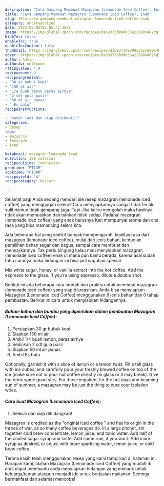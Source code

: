 ```yaml
---
description: "Cara Gampang Membuat Mazagran (Lemonade Iced Coffee), Enak"
title: "Cara Gampang Membuat Mazagran (Lemonade Iced Coffee), Enak"
slug: 1544-cara-gampang-membuat-mazagran-lemonade-iced-coffee-enak
category: Uncategorized
date: 2022-05-02T05:05:43.457Z
image: https://img-global.cpcdn.com/recipes/da69373d890856a2/680x482cq70/mazagran-lemonade-iced-coffee-foto-resep-utama.jpg
hideToc: false
enableToc: true
enableTocContent: false
thumbnail: https://img-global.cpcdn.com/recipes/da69373d890856a2/680x482cq70/mazagran-lemonade-iced-coffee-foto-resep-utama.jpg
cover: https://img-global.cpcdn.com/recipes/da69373d890856a2/680x482cq70/mazagran-lemonade-iced-coffee-foto-resep-utama.jpg
author: Admin
authorAv: notfound
ratingvalue: 4.9
reviewcount: 9
recipeingredient:
- "30 gr bubuk kopi"
- "150 ml air"
- "1/4 buah lemon peras airnya"
- "2 sdt gula pasir"
- "50 ml air panas"
- " Es batu"
recipeinstructions:

- "Sudah jadi dan siap dinikmati!"
categories:
- Resep
tags:
- mazagran
- lemonade
- iced

katakunci: mazagran lemonade iced 
nutrition: 189 calories
recipecuisine: Indonesian
preptime: "PT14M"
cooktime: "PT38M"
recipeyield: "4"
recipecategory: Dessert

---
```



Selamat pagi Anda sedang mencari ide resep mazagran (lemonade iced coffee) yang menggugah selera? Cara menyiapkannya sangat tidak terlalu sulit namun tidak gampang juga. Tapi Jika keliru mengolah maka hasilnya tidak akan memuaskan dan bahkan tidak sedap. Padahal mazagran (lemonade iced coffee) yang enak harusnya Kan mempunyai aroma dan cita rasa yang bisa memancing selera kita.


Ada beberapa hal yang sedikit banyak mempengaruhi kualitas rasa dari mazagran (lemonade iced coffee), mulai dari jenis bahan, kemudian pemilihan bahan segar dan bagus, sampai cara membuat dan menyajikannya. Tak perlu bingung kalau mau menyiapkan mazagran (lemonade iced coffee) enak di mana pun kamu berada, karena asal sudah tahu caranya maka hidangan ini bisa jadi suguhan spesial.

Mix white sugar, honey, or vanilla extract into the hot coffee. Add the espresso to the glass. If you&#39;re using espresso, dilute a double shot.


Berikut ini ada beberapa cara mudah dan praktis untuk membuat mazagran (lemonade iced coffee) yang siap dikreasikan. Anda bisa menyiapkan Mazagran (Lemonade Iced Coffee) menggunakan 6 jenis bahan dan 0 tahap pembuatan. Berikut ini cara untuk menyiapkan hidangannya.

<!--inarticleads1-->

##### Bahan-bahan dan bumbu yang diperlukan dalam pembuatan Mazagran (Lemonade Iced Coffee):

1. Persiapkan 30 gr bubuk kopi
1. Siapkan 150 ml air
1. Ambil 1/4 buah lemon, peras airnya
1. Sediakan 2 sdt gula pasir
1. Siapkan 50 ml air panas
1. Ambil  Es batu


Optionally, garnish it with a slice of lemon or a lemon twist. Fill a tall glass with ice cubes, and carefully pour your freshly brewed coffee on top of the ice (make sure not to pour hot coffee directly on glass or it may break). Give the drink some good stirs. For those impatient for the hot days and beaming sun of summer, a mazagran may be just the thing to cure your isolation woes. 

<!--inarticleads2-->

##### Cara buat Mazagran (Lemonade Iced Coffee):


1. Selesai dan siap dihidangkan!

Mazagran is credited as the &#34;original iced coffee &#34; and has its origin in the throes of war, as so many coffee beverages do. In a large pitcher, stir together cold brew concentrate, lemon juice, and tonic water. Add half of the cooled sugar syrup and taste. Add some rum, if you want. Add more syrup as desired, or adjust with more sparkling water, lemon juice, or cold brew coffee. 

Terima kasih telah menggunakan resep yang kami tampilkan di halaman ini. Harapan kami, olahan Mazagran (Lemonade Iced Coffee) yang mudah di atas dapat membantu anda menyiapkan hidangan yang menarik untuk keluarga/teman ataupun menjadi ide untuk berjualan makanan. Semoga bermanfaat dan selamat mencoba!
